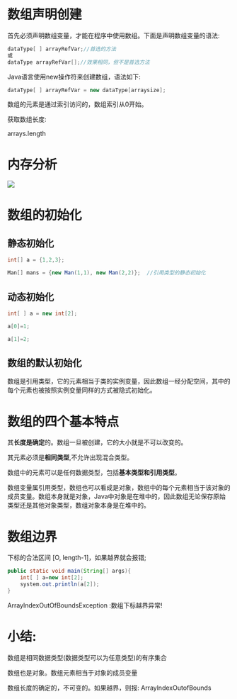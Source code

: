 # 数组声明创建

首先必须声明数组变量，才能在程序中使用数组。下面是声明数组变量的语法:

```java
dataType[ ] arrayRefVar;//首选的方法
或
dataType arrayRefVar[];//效果相同，但不是首选方法
```

Java语言使用new操作符来创建数组，语法如下:

```java
dataType[ ] arrayRefVar = new dataType[arraysize];
```

数组的元素是通过索引访问的，数组索引从0开始。

获取数组长度:

arrays.length

# 内存分析

![](https://gitee.com/YatJay/image/raw/master/img/202202111641445.png)

# 数组的初始化

## 静态初始化

```java
int[] a = {1,2,3};

Man[] mans = {new Man(1,1), new Man(2,2)};  //引用类型的静态初始化
```



## 动态初始化

```java
int[ ] a = new int[2];

a[0]=1;

a[1]=2;
```



## 数组的默认初始化

数组是引用类型，它的元素相当于类的实例变量，因此数组一经分配空间，其中的每个元素也被按照实例变量同样的方式被隐式初始化。

# 数组的四个基本特点

其**长度是确定**的。数组一旦被创建，它的大小就是不可以改变的。

其元素必须是**相同类型**,不允许出现混合类型。

数组中的元素可以是任何数据类型，包括**基本类型和引用类型**。

数组变量属引用类型，数组也可以看成是对象，数组中的每个元素相当于该对象的成员变量。数组本身就是对象，Java中对象是在堆中的，因此数组无论保存原始类型还是其他对象类型，数组对象本身是在堆中的。

# 数组边界

下标的合法区间 [O, length-1]，如果越界就会报错;

```java
public static void main(String[] args){
	int[ ] a=new int[2];
	system.out.println(a[2]);
}
```

ArraylndexOutOfBoundsException :数组下标越界异常!

# 小结:

数组是相同数据类型(数据类型可以为任意类型)的有序集合

数组也是对象。数组元素相当于对象的成员变量

数组长度的确定的，不可变的。如果越界，则报: ArraylndexOutofBounds